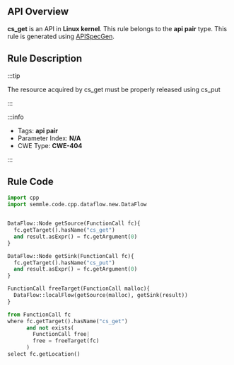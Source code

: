 ---
---


## API Overview
**cs_get** is an API in **Linux kernel**. This rule belongs to the **api pair** type. This rule is generated using [APISpecGen](../../tools/APISpecGen).
## Rule Description

:::tip

The resource acquired by cs_get must be properly released using cs_put

:::

:::info

- Tags: **api pair**
- Parameter Index: **N/A**
- CWE Type: **CWE-404**

:::

## Rule Code
```python
import cpp
import semmle.code.cpp.dataflow.new.DataFlow


DataFlow::Node getSource(FunctionCall fc){
  fc.getTarget().hasName("cs_get")
  and result.asExpr() = fc.getArgument(0)
}

DataFlow::Node getSink(FunctionCall fc){
  fc.getTarget().hasName("cs_put")
  and result.asExpr() = fc.getArgument(0)
}

FunctionCall freeTarget(FunctionCall malloc){
  DataFlow::localFlow(getSource(malloc), getSink(result))
}

from FunctionCall fc
where fc.getTarget().hasName("cs_get")
      and not exists(
        FunctionCall free| 
        free = freeTarget(fc)
      )
select fc.getLocation()

    
```